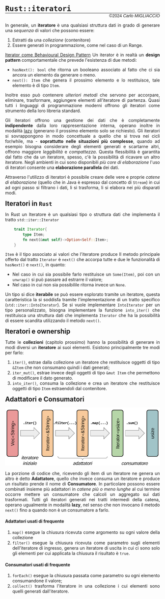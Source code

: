 <style> 
    body{
        text-align: justify; 
    } 

    h2{ margin: 0px; }
</style>

# `Rust::iteratori`
<div style='font-family: Arial; 
            text-align: right; margin-top: -20px; 
            font-size: 14px;
            border-top: 1px solid black'>
    &copy2024 <i>Carlo MIGLIACCIO</i>
</div>

In generale, un **iteratore** è una qualsiasi struttura dati in grado di generare una *sequenza* di valori che possono essere:
1. Estratti da una *collezione* (contenitore)
2. Essere generati in programmazione, come nel caso di un Range.

[Iterator come Behavioural Design Pattern](https://refactoring.guru/design-patterns/iterator)
Un iterator è in realtà un **design pattern** comportamentale che prevede l'esistenza di due metodi:
* `hasNext(): bool` che ritorna un booleano associato al fatto che ci sia ancora un elemento da generare o meno.
* `next(): Item` che genera il prossimo elemento e lo restituisce, tale elemento è di tipo `Item`.

Inoltre esso può contenere *ulteriori metodi* che servono per accorpare, eliminare, trasformare, aggiungere elementi all'iteratore di partenza. Quasi tutti i linguaggi di programmazione moderni offrono gli iteratori come strumento della loro libreria standard.

Gli iteratori offrono una gestione dei dati che è completamente **indipendente** dalla loro rappresentazione interna, operano inoltre in modalità <u>lazy</u> (generano il prossimo elemento solo se richiesto).
Gli iteratori si sovrappongono in modo concettuale a quello che si trova nei cicli for/while, ma - **soprattutto nelle situazioni più complesse**, quando ad esempio bisogna considerare degli elementi generati e scartarne altri, offrono maggiore *leggibilità* e *compattezza*.
Questa flessibilità è garantita dal fatto che da un iteratore, spesso, c'è la possibilità di ricavare un altro iteratore.
Negli ambienti in cui sono disponibili *più core di elaborazione* l'uso di iteratori consente una **elaborazione parallela** dei dati. 

Attraverso l'utilizzo di iteratori è possibile creare delle vere e proprie *catene di elaborazione* (quello che in Java è espresso dal concetto di `Stream`) in cui ad ogni passo si filtrano i dati, li si trasforma, li si elabora nei più disparati modi.

## Iteratori in `Rust`
In Rust un Iteratore è un qualsiasi tipo o struttura dati che implementa il tratto `std::iter::Iterator`

```rust
    trait Iterator{
        type Item; 
        fn next(&mut self)->Option<Self::Item>;
    }
```
`Item` è il tipo associato ai valori che l'iteratore produce  Il metodo principale offerto dal tratto `Iterator` è `next()` che accorpa tutte e due le funzionalità di `hasNext()` e `next()`, in quanto:
* Nel caso in cui sia possibile farlo restituisce un `Some(Item)`, poi con un `unwrap()` si può passare ad estrarre il valore; 
* Nel caso in cui non sia possibilile ritorna invece un `None`.

Un tipo si dice **iterabile** se può essere esplorato tramite un iteratore, questa caratteristica la si soddisfa tramite l'implementazione di un tratto specifico (`std::iter::IntoIterator`). Se si vuole implementare `IntoIterator` per un tipo personalizzato, bisogna implementare la  funzione `into_iter()` che restituisca una struttura dati che implementa `Iterator` che ha la  possibilità di essere scandita utilizzando il metodo `next()`.

## Iteratori e ownership
Tutte le **collezioni** (capitolo prossimo) hanno la possibilità di generare in modi diversi un **iteratore** ai suoi elementi. Esistono principalmente tre modi per farlo:
1. `iter()`, estrae dalla collezione un iteratore che restituisce oggetti di tipo `&Item` che non consumano quindi i dati generati;  
2. `iter_mut()`, estrae invece degli oggetti di tipo `&mut Item` che permettono di modificare il dato generato.
3. `into_iter()`, consuma la collezione e crea un iteratore che restituisce oggetti di tipo `Item` estraendoli dal contenitore.

## Adattatori e Consumatori
![Immagine](/img/iteratori.png)

La porzione di codice che, ricevendo gli item di un iteratore ne genera un altro è detto **Adattatore**, quello che invece consuma un iteratore e produce un risultato prende il nome di **Consumatore**.
In particolare possono essere combinati insieme più adattatori in *catene più o meno lunghe* al cui termine occorre mettere un consumatore che calcoli un aggregato sui dati trasformati. Tutti gli iteratori generati nei tratti intermedi della catena, operano ugualmente in modalità **lazy**, nel senso che non invocano il metodo `next()` fino a quando non è un consumatore a farlo.

#### Adattatori usati di frequente
1. `map()` esegue la chiusura ricevuta come argomento su ogni valore della collezione 
2. `filter()` esegue la chiusura ricevuta come parametro sugli elementi dell'iteratore di ingresso, genera un iteratore di uscita in cui ci sono solo gli elementi per cui applicata la chiusura il risultato è `true`.

#### Consumatori usati di frequente
1. `forEach()` esegue la chiusura passata come parametro su ogni elemento consumandone il valore; 
2. `collect()` trasforma l'iteratore in una collezione i cui elementi sono quelli generati dall'iteratore.